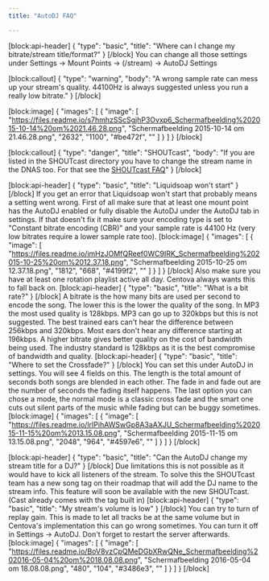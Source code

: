 ```yaml
---
title: "AutoDJ FAQ"

---
```

[block:api-header]
{
  "type": "basic",
  "title": "Where can I change my bitrate/stream title/format?"
}
[/block]
You can change all those settings under Settings -> Mount Points -> (/stream) -> AutoDJ Settings

[block:callout]
{
  "type": "warning",
  "body": "A wrong sample rate can mess up your stream's quality. 44100Hz is always suggested unless you run a really low bitrate."
}
[/block]

[block:image]
{
  "images": [
    {
      "image": [
        "https://files.readme.io/s7hmhzSScSgjhP3Ovxp6_Schermafbeelding%202015-10-14%20om%2021.46.28.png",
        "Schermafbeelding 2015-10-14 om 21.46.28.png",
        "2632",
        "1100",
        "#be472f",
        ""
      ]
    }
  ]
}
[/block]

[block:callout]
{
  "type": "danger",
  "title": "SHOUTcast",
  "body": "If you are listed in the SHOUTcast directory you have to change the stream name in the DNAS too. For that see the [SHOUTcast FAQ](https://docs.shoutca.st/docs/shoutcast-faq#my-stream-titleurlgenre-does-not-change)"
}
[/block]

[block:api-header]
{
  "type": "basic",
  "title": "Liquidsoap won't start"
}
[/block]
If you get an error that Liquidsoap won't start that probably means a setting went wrong.
First of all make sure that at least one mount point has the AutoDJ enabled or fully disable the AutoDJ under the AutoDJ tab in settings.
If that doesn't fix it make sure your encoding type is set to "Constant bitrate encoding (CBR)" and your sample rate is 44100 Hz (very low bitrates require a lower sample rate too).
[block:image]
{
  "images": [
    {
      "image": [
        "https://files.readme.io/imHzJOMfQReef0WC9IRK_Schermafbeelding%202015-10-25%20om%2012.37.18.png",
        "Schermafbeelding 2015-10-25 om 12.37.18.png",
        "1812",
        "668",
        "#4199f2",
        ""
      ]
    }
  ]
}
[/block]
Also make sure you have at least one rotation playlist active all day. Centova always wants this to fall back on.
[block:api-header]
{
  "type": "basic",
  "title": "What is a bit rate?"
}
[/block]
A bitrate is the how many bits are used per second to encode the song. The lower this is the lower the quality of the song. In MP3 the most used quality is 128kbps. MP3 can go up to 320kbps but this is not suggested. The best trained ears can't hear the difference between 256kbps and 320kbps. Most ears don't hear any difference starting at 196kbps. 
A higher bitrate gives better quality on the cost of bandwidth being used. The industry standard is 128kbps as it is the best compromise of bandwidth and quality.
[block:api-header]
{
  "type": "basic",
  "title": "Where to set the Crossfade?"
}
[/block]
You can set this under AutoDJ in settings. You will see 4 fields on this. The length is the total amount of seconds both songs are blended in each other. The fade in and fade out are the number of seconds the fading itself happens.
The last option you can chose a mode, the normal mode is a classic cross fade and the smart one cuts out silent parts of the music while fading but can be buggy sometimes. 
[block:image]
{
  "images": [
    {
      "image": [
        "https://files.readme.io/lrIPihAWSwGp8A3aAXJU_Schermafbeelding%202015-11-15%20om%2013.15.08.png",
        "Schermafbeelding 2015-11-15 om 13.15.08.png",
        "2048",
        "964",
        "#4597e6",
        ""
      ]
    }
  ]
}
[/block]

[block:api-header]
{
  "type": "basic",
  "title": "Can the AutoDJ change my stream title for a DJ?"
}
[/block]
Due limitations this is not possible as it would have to kick all listeners of the stream. To solve this the SHOUTcast team has a new song tag on their roadmap that will add the DJ name to the stream info. This feature will soon be available with the new SHOUTcast. (Cast already comes with the tag built in)
[block:api-header]
{
  "type": "basic",
  "title": "My stream's volume is low"
}
[/block]
You can try to turn of replay gain. This is made to let all tracks be at the same volume but in Centova's implementation this can go wrong sometimes. You can turn it off in Settings -> AutoDJ. Don't forget to restart the server afterwards.
[block:image]
{
  "images": [
    {
      "image": [
        "https://files.readme.io/BoV8vzCpQMeDGbXRwQNe_Schermafbeelding%202016-05-04%20om%2018.08.08.png",
        "Schermafbeelding 2016-05-04 om 18.08.08.png",
        "480",
        "104",
        "#3486e3",
        ""
      ]
    }
  ]
}
[/block]